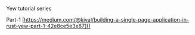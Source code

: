 Yew tutorial series

Part-1 [https://medium.com/@kival/building-a-single-page-application-in-rust-yew-part-1-42e8ce5e3e87]()

